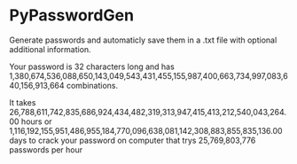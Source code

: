 # PyPasswordGen

Generate passwords and automaticly save them in a .txt file with optional additional information.

Your password is 32 characters long and has
1,380,674,536,088,650,143,049,543,431,455,155,987,400,663,734,997,083,640,156,913,664 combinations.

It takes 26,788,611,742,835,686,924,434,482,319,313,947,415,413,212,540,043,264.00 hours
or 1,116,192,155,951,486,955,184,770,096,638,081,142,308,883,855,835,136.00 days to crack your password on computer that trys 25,769,803,776 passwords per hour
